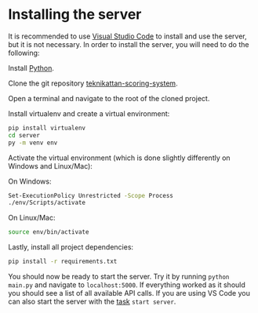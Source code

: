 # Installing the server

It is recommended to use [Visual Studio Code](https://code.visualstudio.com/) to install and use the server, but it is not necessary.
In order to install the server, you will need to do the following:

Install [Python](https://www.python.org/downloads/).

Clone the git repository [teknikattan-scoring-system](https://gitlab.liu.se/tddd96-grupp11/teknikattan-scoring-system).

Open a terminal and navigate to the root of the cloned project.

Install virtualenv and create a virtual environment:

```bash
pip install virtualenv
cd server
py -m venv env
```

Activate the virtual environment (which is done slightly differently on Windows and Linux/Mac):

On Windows:

```bash
Set-ExecutionPolicy Unrestricted -Scope Process
./env/Scripts/activate
```

On Linux/Mac:

```bash
source env/bin/activate
```

Lastly, install all project dependencies:

```bash
pip install -r requirements.txt
```

You should now be ready to start the server.
Try it by running `python main.py` and navigate to `localhost:5000`.
If everything worked as it should you should see a list of all available API calls.
If you are using VS Code you can also start the server with the [task](../development/vscode.md) `start server`.
